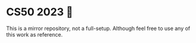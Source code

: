 # CS50 2023 🦆

This is a mirror repository, not a full-setup. Although feel free to use any of this work as reference. 

